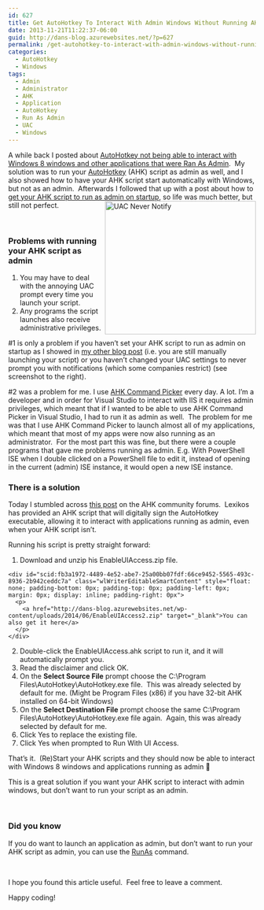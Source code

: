 ```yaml
---
id: 627
title: Get AutoHotkey To Interact With Admin Windows Without Running AHK Script As Admin
date: 2013-11-21T11:22:37-06:00
guid: http://dans-blog.azurewebsites.net/?p=627
permalink: /get-autohotkey-to-interact-with-admin-windows-without-running-ahk-script-as-admin/
categories:
  - AutoHotkey
  - Windows
tags:
  - Admin
  - Administrator
  - AHK
  - Application
  - AutoHotkey
  - Run As Admin
  - UAC
  - Windows
---
```

A while back I posted about [AutoHotkey not being able to interact with Windows 8 windows and other applications that were Ran As Admin](http://dans-blog.azurewebsites.net/autohotkey-cannot-interact-with-windows-8-windowsor-can-it/).&#160; My solution was to run your [AutoHotkey](http://www.autohotkey.com/) (AHK) script as admin as well, and I also showed how to have your AHK script start automatically with Windows, but not as an admin.&#160; Afterwards I followed that up with a post about how to [get your AHK script to run as admin on startup](http://dans-blog.azurewebsites.net/get-autohotkey-script-to-run-as-admin-at-startup/), so life was much better, but still not perfect.[<img title="UAC Never Notify" style="border-left-width: 0px; border-right-width: 0px; background-image: none; border-bottom-width: 0px; float: right; padding-top: 0px; padding-left: 0px; display: inline; padding-right: 0px; border-top-width: 0px" border="0" alt="UAC Never Notify" src="http://dans-blog.azurewebsites.net/wp-content/uploads/2013/11/UAC-Never-Notify_thumb1.png" width="307" align="right" height="271" />](http://dans-blog.azurewebsites.net/wp-content/uploads/2013/11/UAC-Never-Notify1.png)

&#160;

### Problems with running your AHK script as admin

  1. You may have to deal with the annoying UAC prompt every time you launch your script.
  2. Any programs the script launches also receive administrative privileges.

#1 is only a problem if you haven’t set your AHK script to run as admin on startup as I showed in [my other blog post](http://dans-blog.azurewebsites.net/get-autohotkey-script-to-run-as-admin-at-startup/) (i.e. you are still manually launching your script) or you haven’t changed your UAC settings to never prompt you with notifications (which some companies restrict) (see screenshot to the right).

#2 was a problem for me. I use [AHK Command Picker](http://ahkcommandpicker.codeplex.com/) every day. A lot. I’m a developer and in order for Visual Studio to interact with IIS it requires admin privileges, which meant that if I wanted to be able to use AHK Command Picker in Visual Studio, I had to run it as admin as well.&#160; The problem for me was that I use AHK Command Picker to launch almost all of my applications, which meant that most of my apps were now also running as an administrator.&#160; For the most part this was fine, but there were a couple programs that gave me problems running as admin. E.g. With PowerShell ISE when I double clicked on a PowerShell file to edit it, instead of opening in the current (admin) ISE instance, it would open a new ISE instance.



### There is a solution

Today I stumbled across [this post](http://www.autohotkey.com/board/topic/70449-enable-interaction-with-administrative-programs/) on the AHK community forums.&#160; Lexikos has provided an AHK script that will digitally sign the AutoHotkey executable, allowing it to interact with applications running as admin, even when your AHK script isn’t.

Running his script is pretty straight forward:

  1. Download and unzip his EnableUIAccess.zip file.

    <div id="scid:fb3a1972-4489-4e52-abe7-25a00bb07fdf:66ce9452-5565-493c-8936-2b942ceddc7a" class="wlWriterEditableSmartContent" style="float: none; padding-bottom: 0px; padding-top: 0px; padding-left: 0px; margin: 0px; display: inline; padding-right: 0px">
      <p>
        <a href="http://dans-blog.azurewebsites.net/wp-content/uploads/2014/06/EnableUIAccess2.zip" target="_blank">You can also get it here</a>
      </p>
    </div>

  2. Double-click the EnableUIAccess.ahk script to run it, and it will automatically prompt you.
  3. Read the disclaimer and click OK.
  4. On the **Select Source File** prompt choose the C:\Program Files\AutoHotkey\AutoHotkey.exe file.&#160; This was already selected by default for me. (Might be Program Files (x86) if you have 32-bit AHK installed on 64-bit Windows)
  5. On the **Select Destination File** prompt choose the same C:\Program Files\AutoHotkey\AutoHotkey.exe file again.&#160; Again, this was already selected by default for me.
  6. Click Yes to replace the existing file.
  7. Click Yes when prompted to Run With UI Access.

That’s it.&#160; (Re)Start your AHK scripts and they should now be able to interact with Windows 8 windows and applications running as admin 🙂

This is a great solution if you want your AHK script to interact with admin windows, but don’t want to run your script as an admin.

&#160;

### Did you know

If you do want to launch an application as admin, but don’t want to run your AHK script as admin, you can use the [RunAs](http://www.autohotkey.com/docs/commands/RunAs.htm) command.

&#160;

I hope you found this article useful.&#160; Feel free to leave a comment.

Happy coding!
